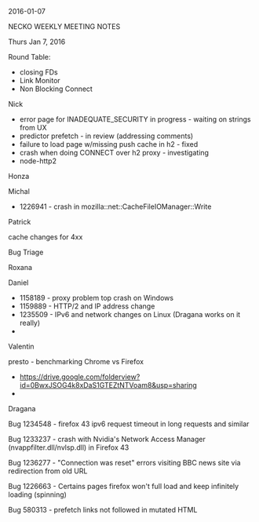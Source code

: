 2016-01-07

NECKO WEEKLY MEETING NOTES

Thurs Jan 7, 2016

Round Table:

* closing FDs
* Link Monitor
* Non Blocking Connect

Nick

* error page for INADEQUATE_SECURITY in progress - waiting on strings from UX
* predictor prefetch - in review (addressing comments)
* failure to load page w/missing push cache in h2 - fixed
* crash when doing CONNECT over h2 proxy - investigating
* node-http2

Honza

Michal

 - 1226941 - crash in mozilla::net::CacheFileIOManager::Write

Patrick

cache changes for 4xx

Bug Triage

Roxana

Daniel

* 1158189 - proxy problem top crash on Windows
* 1159889 - HTTP/2 and IP address change
* 1235509 - IPv6 and network changes on Linux (Dragana works on it really)
*

Valentin

presto - benchmarking Chrome vs Firefox

* https://drive.google.com/folderview?id=0BwxJSOG4k8xDaS1GTEZtNTVoam8&usp=sharing
*

Dragana

Bug 1234548 -       firefox 43 ipv6 request timeout in long requests and similar

Bug 1233237 -       crash with Nvidia's Network Access Manager (nvappfilter.dll/nvlsp.dll) in Firefox 43

Bug 1236277 -       "Connection was reset" errors visiting BBC news site via redirection from old URL

Bug 1226663 -       Certains pages firefox won't full load and keep infinitely loading (spinning)

Bug 580313 - prefetch links not followed in mutated HTML

